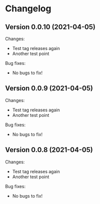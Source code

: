 # Changelog


## Version 0.0.10 (2021-04-05)

Changes:

* Test tag releases again
* Another test point

Bug fixes:

* No bugs to fix!

## Version 0.0.9 (2021-04-05)

Changes:

* Test tag releases again
* Another test point

Bug fixes:

* No bugs to fix!


## Version 0.0.8 (2021-04-05)

Changes:

* Test tag releases again
* Another test point

Bug fixes:

* No bugs to fix!
